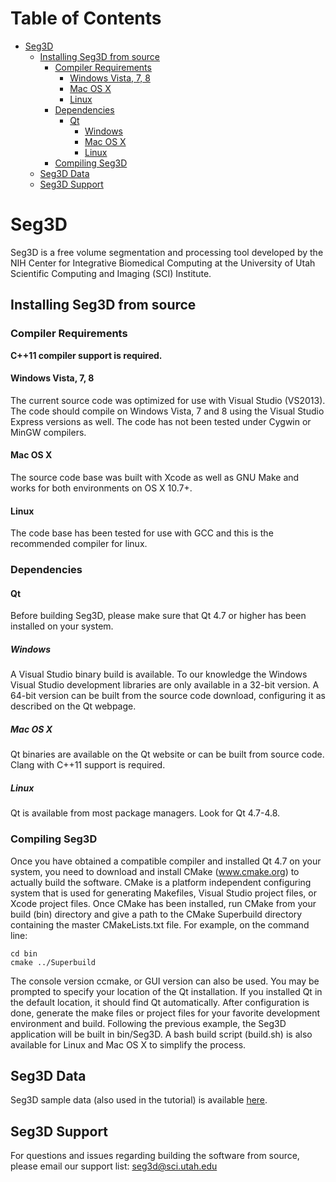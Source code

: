Table of Contents
=================

  * [Seg3D](#seg3d)
    * [Installing Seg3D from source](#installing-seg3d-from-source)
      * [Compiler Requirements](#compiler-requirements)
        * [Windows Vista, 7, 8](#windows-vista-7-8)
        * [Mac OS X](#mac-os-x)
        * [Linux](#linux)
      * [Dependencies](#dependencies)
        * [Qt](#qt)
          * [Windows](#windows)
          * [Mac OS X](#mac-os-x-1)
          * [Linux](#linux-1)
      * [Compiling Seg3D](#compiling-seg3d)
    * [Seg3D Data](#seg3d-data)
    * [Seg3D Support](#seg3d-support)

<!-- Created by [gh-md-toc](https://github.com/ekalinin/github-markdown-toc) -->

# Seg3D
Seg3D is a free volume segmentation and processing tool developed by the NIH Center for Integrative Biomedical Computing at the University of Utah Scientific Computing and Imaging (SCI) Institute.


## Installing Seg3D from source

### Compiler Requirements

**C++11 compiler support is required.**

#### Windows Vista, 7, 8

The current source code was optimized for use with Visual Studio (VS2013).
The code should compile on Windows Vista, 7 and 8 using the Visual Studio Express versions as well. The code
has not been tested under Cygwin or MinGW compilers.

#### Mac OS X

The source code base was built with Xcode as well as GNU Make and works for both 
environments on OS X 10.7+.

#### Linux

The code base has been tested for use with GCC and this is the recommended compiler for
linux.


### Dependencies

#### Qt

Before building Seg3D, please make sure that Qt 4.7 or higher has been installed on your system.

##### Windows

A Visual Studio binary build is available.
To our knowledge the Windows Visual Studio development libraries are only available in a 32-bit version.
A 64-bit version can be built from the source code download, configuring it as described on the Qt webpage.

##### Mac OS X

Qt binaries are available on the Qt website or can be built from source code.
Clang with C++11 support is required.

##### Linux

Qt is available from most package managers. Look for Qt 4.7-4.8.


### Compiling Seg3D

Once you have obtained a compatible compiler and installed Qt 4.7 on your system, you need to 
download and install CMake (www.cmake.org) to actually build the software. CMake is a platform
independent configuring system that is used for generating Makefiles, Visual Studio project files,
or Xcode project files. Once CMake has been installed, run CMake from your build (bin) directory and
give a path to the CMake Superbuild directory containing the master CMakeLists.txt file.
For example, on the command line:

```
cd bin
cmake ../Superbuild
```

The console version ccmake, or GUI version can also be used.
You may be prompted to specify your location of the Qt installation.
If you installed Qt in the default location, it should find Qt automatically.
After configuration is done, generate the make files or project files for your favorite
development environment and build. Following the previous example, the Seg3D application
will be built in bin/Seg3D.
A bash build script (build.sh) is also available for Linux and Mac OS X to simplify the process.

## Seg3D Data

Seg3D sample data (also used in the tutorial) is available [here](https://github.com/CIBC-Internal/Seg3DData/releases).

## Seg3D Support

For questions and issues regarding building the software from source, 
please email our support list: seg3d@sci.utah.edu
